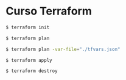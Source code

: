 # Curso Terraform


```bash
$ terraform init
```

```bash
$ terraform plan
```

```bash
$ terraform plan -var-file="./tfvars.json"
```


```bash
$ terraform apply
```


```bash
$ terraform destroy
```

